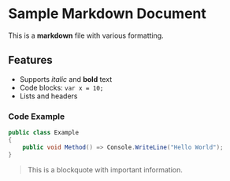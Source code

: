 # Sample Markdown Document

This is a **markdown** file with various formatting.

## Features
- Supports *italic* and **bold** text
- Code blocks: `var x = 10;`
- Lists and headers

### Code Example
```csharp
public class Example 
{
    public void Method() => Console.WriteLine("Hello World");
}
```

> This is a blockquote with important information.
